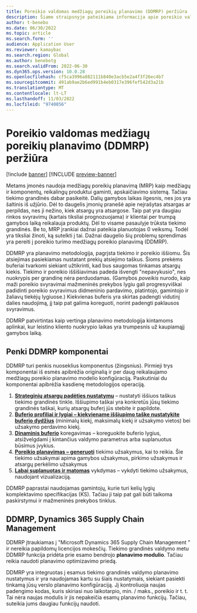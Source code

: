 ```yaml
---
title: Poreikio valdomas medžiagų poreikių planavimo (DDMRP) peržiūra
description: Šiame straipsnyje pateikiama informacija apie poreikio valdomas medžiagų poreikių planavimą (DDMRP), planavimo metodologiją, pagrįstą tiekimo ir poreikio atsieavimu.
author: t-benebo
ms.date: 06/30/2022
ms.topic: article
ms.search.form: ''
audience: Application User
ms.reviewer: kamaybac
ms.search.region: Global
ms.author: benebotg
ms.search.validFrom: 2022-06-30
ms.dyn365.ops.version: 10.0.28
ms.openlocfilehash: cf5ca3996a882111b840e3acb5e2a4f3f26ec4b7
ms.sourcegitcommit: 491ab9ae2b6ed991b4eb0317e396fef542d3a21b
ms.translationtype: MT
ms.contentlocale: lt-LT
ms.lasthandoff: 11/03/2022
ms.locfileid: "9740856"
---
```

# <a name="demand-driven-material-requirements-planning-ddmrp-overview"></a>Poreikio valdomas medžiagų poreikių planavimo (DDMRP) peržiūra

[!include [banner](../../includes/banner.md)]
[!INCLUDE [preview-banner](../../includes/preview-banner.md)]
<!-- KFM: Preview until further notice -->

Metams įmonės naudoja medžiagų poreikių planavimą (MRP) kaip medžiagų ir komponentų, reikalingų produktui gaminti, apskaičiavimo sistemą. Tačiau tiekimo grandinės dabar pasikeitė. Dalių gamybos laikas ilgesnis, nes jos yra šaltinis iš užjūrio. Dėl to daugelis įmonių pranešė apie neįrašytas atsargas ar perpildas, nes ji nežino, kiek atsargų yra atsargose. Taip pat yra daugiau rinkos svyravimų (kartais tiksliai prognozuojama) ir klientai per trumpą gamybos laiką reikalauja produktų. Dėl to visame pasaulyje trūksta tiekimo grandinės. Be to, MRP įrankiai dažnai pateikia planuotojas 0 veiksmų. Todėl yra tiksliai žinoti, ką sutelkti į tai. Dažnai daugelio šių problemų sprendimas yra pereiti į poreikio turimo medžiagų poreikio planavimą (DDMRP).

DDMRP yra planavimo metodologija, pagrįsta tiekimo ir poreikio iššiomu. Šis atsiejimas pasiekiamas nustatant prekių atsiejimo taškus. Šioms prekėms buferiai tvarkomi siekiant užtikrinti, kad bus saugomas tinkamas atsargų kiekis. Tiekimo ir poreikio iššišiavimas padeda išvengti "nepavykusio", nes nuokrypis per grandinę nėra perduodamas. (Gamybos *poveikis* nurodo, kaip maži poreikio svyravimai mažmeninės prekybos lygiu gali progresyviškai padidinti poreikio svyravimus didmeninio pardavimo, platintojo, gamintojo ir žaliavų tiekėjų lygiuose.) Kiekvienas buferis yra skirtas padengti vidutinį dalies naudojimą, jį taip pat galima koreguoti, norint padengti paklausos svyravimus.

DDMRP patvirtintas kaip vertinga planavimo metodologija kintamoms aplinkai, kur leistino kliento nuokrypio laikas yra trumpesnis už kaupiamąjį gamybos laiką.

## <a name="the-five-components-of-ddmrp"></a>Penki DDMRP komponentai

DDMRP turi penkis nuoseklius komponentus (žingsnius). Pirmieji trys komponentai iš esmės apibrėžia originalią ir per daug reikalaujamo medžiagų poreikio planavimo modelio konfigūraciją. Paskutiniai du komponentai apibrėžia kasdienę metodologijos operaciją.

1. **[Strateginių atsargų padėties nustatymu](ddmrp-inventory-positioning.md)** – nustatyti iššiuos taškus tiekimo grandinės tinkle. Iššiupimo taškai yra konkretūs jūsų tiekimo grandinės taškai, kurių atsargų buferį jūs stebite ir papildote.
2. **[Buferio profiliai ir lygiai – kiekviename iššiupimo taške nustatykite buferio dydžius](ddmrp-buffer-profile-and-levels.md)** (minimalų kiekį, maksimalų kiekį ir užsakymo vietos) bei užsakymo perdavimo kiekį.
3. **[Dinaminis buferio](ddmrp-buffer-profile-and-levels.md#dynamic-adjustments)** koregavimas – koreguokite buferio lygius, atsižvelgdami į kintančius valdymo parametrus arba suplanuotus būsimus įvykius.
4. **[Poreikio planavimas – generuoti](ddmrp-planning.md)** tiekimo užsakymus, kai to reikia. Šie tiekimo užsakymai apima gamybos užsakymus, pirkimo užsakymus ir atsargų perkėlimo užsakymus
5. **[Labai suplanuotas ir matomas](ddmrp-visual-and-collaborative-execution.md)** vykdymas – vykdyti tiekimo užsakymus, naudojant vizualizaciją.

DDMRP paprastai naudojamas gamintojų, kurie turi kelių lygių komplektavimo specifikacijas (KS). Tačiau ji taip pat gali būti taikoma paskirstymui ir mažmeninės prekybos tinklus.

## <a name="ddmrp-in-dynamics-365-supply-chain-management"></a>DDMRP, Dynamics 365 Supply Chain Management

DDMRP įtraukiamas į "Microsoft Dynamics 365 Supply Chain Management " ir nereikia papildomų licencijos mokesčių. Tiekimo grandinės valdymo metu DDMRP funkcija pridėta prie esamo bendrojo **planavimo modulio**. Tačiau reikia naudoti planavimo optimizavimo priedą.

DDMRP yra integruotas į esamus tiekimo grandinės valdymo planavimo nustatymus ir yra naudojamas kartu su šiais nustatymais, siekiant pasiekti tinkamą jūsų verslo planavimo konfigūraciją. Jį kontroliuoja naujas padengimo kodas, kuris skiriasi nuo laikotarpio, min. / maks., poreikio ir t. t. Tai nėra naujas modulis ir jis nepakeičia esamų planavimo funkcijų. Tačiau, suteikia jums daugiau funkcijų naudoti.
